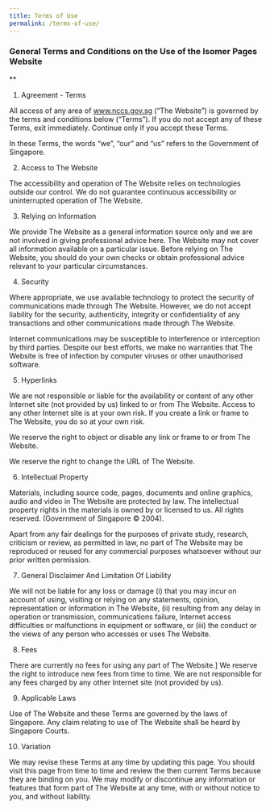 ```yaml
---
title: Terms of Use
permalink: /terms-of-use/
---
```

### **General Terms and Conditions on the Use of the Isomer Pages Website**
**

1. Agreement - Terms

All access of any area of www.nccs.gov.sg (“The Website”) is governed by the terms and conditions below (“Terms”). If you do not accept any of these Terms, exit immediately. Continue only if you accept these Terms.

  

In these Terms, the words “we”, “our” and “us” refers to the Government of Singapore.

  

2. Access to The Website

The accessibility and operation of The Website relies on technologies outside our control. We do not guarantee continuous accessibility or uninterrupted operation of The Website.

  

3. Relying on Information

We provide The Website as a general information source only and we are not involved in giving professional advice here. The Website may not cover all information available on a particular issue. Before relying on The Website, you should do your own checks or obtain professional advice relevant to your particular circumstances.

  

4. Security

Where appropriate, we use available technology to protect the security of communications made through The Website. However, we do not accept liability for the security, authenticity, integrity or confidentiality of any transactions and other communications made through The Website.

  

Internet communications may be susceptible to interference or interception by third parties. Despite our best efforts, we make no warranties that The Website is free of infection by computer viruses or other unauthorised software.

  

5. Hyperlinks

We are not responsible or liable for the availability or content of any other Internet site (not provided by us) linked to or from The Website. Access to any other Internet site is at your own risk. If you create a link or frame to The Website, you do so at your own risk.

  

We reserve the right to object or disable any link or frame to or from The Website.

  

We reserve the right to change the URL of The Website.

  

6. Intellectual Property

Materials, including source code, pages, documents and online graphics, audio and video in The Website are protected by law. The intellectual property rights in the materials is owned by or licensed to us. All rights reserved. (Government of Singapore © 2004).

  

Apart from any fair dealings for the purposes of private study, research, criticism or review, as permitted in law, no part of The Website may be reproduced or reused for any commercial purposes whatsoever without our prior written permission.

  

7. General Disclaimer And Limitation Of Liability

We will not be liable for any loss or damage (i) that you may incur on account of using, visiting or relying on any statements, opinion, representation or information in The Website, (ii) resulting from any delay in operation or transmission, communications failure, Internet access difficulties or malfunctions in equipment or software, or (iii) the conduct or the views of any person who accesses or uses The Website.

  

8. Fees

There are currently no fees for using any part of The Website.\] We reserve the right to introduce new fees from time to time. We are not responsible for any fees charged by any other Internet site (not provided by us).

  

9. Applicable Laws

Use of The Website and these Terms are governed by the laws of Singapore. Any claim relating to use of The Website shall be heard by Singapore Courts.

  

10. Variation

We may revise these Terms at any time by updating this page. You should visit this page from time to time and review the then current Terms because they are binding on you. We may modify or discontinue any information or features that form part of The Website at any time, with or without notice to you, and without liability.

